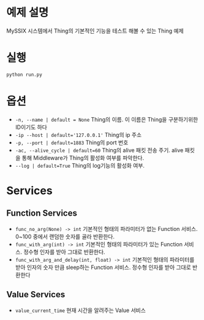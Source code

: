 # 예제 설명

MySSIX 시스템에서 Thing의 기본적인 기능을 테스트 해볼 수 있는 Thing 예제

# 실행

```bash
python run.py
```

# 옵션

- `-n, --name | default = None`
  Thing의 이름. 이 이름은 Thing을 구분하기위한 ID이기도 하다
- `-ip --host | default='127.0.0.1'`
  Thing의 ip 주소
- `-p, --port | default=1883`
  Thing의 port 번호
- `-ac, --alive_cycle | default=60`
  Thing의 alive 패킷 전송 주기. alive 패킷을 통해 Middleware가 Thing의 활성화 여부를 파악한다.
- `--log | default=True`
  Thing의 log기능의 활성화 여부.

# Services

## Function Services

- `func_no_arg(None) -> int`
  기본적인 형태의 파라미터가 없는 Function 서비스. 0~100 중에서 랜덤한 숫자를 골라 반환한다.
- `func_with_arg(int) -> int`
  기본적인 형태의 파라미터가 있는 Function 서비스. 정수형 인자를 받아 그대로 반환한다.
- `func_with_arg_and_delay(int, float) -> int`
  기본적인 형태의 파라미터를 받아 인자의 숫자 만큼 sleep하는 Function 서비스. 정수형 인자를 받아 그대로 반환한다

## Value Services

- `value_current_time`
  현재 시간을 알려주는 Value 서비스
